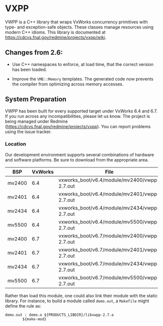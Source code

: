 # VXPP

VWPP is a C++ library that wraps VxWorks concurrency primitives with type- and exception-safe objects. These classes manage resources using modern C++ idioms. This library is documented at https://cdcvs.fnal.gov/redmine/projects/vxpp/wiki.

## Changes from 2.6:

- Use C++ namespaces to enforce, at load time, that the correct version has been loaded.

- Improve the `VME::Memory` templates. The generated code now prevents the compiler from optimizing across memory accesses.

## System Preparation

VWPP has been built for every supported target under VxWorks 6.4 and 6.7. If you run across any incompatibilities, please let us know. The project is being managed under Redmine (https://cdcvs.fnal.gov/redmine/projects/vxpp). You can report problems using the issue tracker.

### Location

Our development environment supports several combinations of hardware and software platforms. Be sure to download from the appropriate area.

|   BSP  | VxWorks | File |
| ------ | ------- | ---- |
| mv2400 | 6.4 | vxworks_boot/v6.4/module/mv2400/vwpp-2.7.out |
| mv2401 | 6.4 | vxworks_boot/v6.4/module/mv2401/vwpp-2.7.out |
| mv2434 | 6.4 | vxworks_boot/v6.4/module/mv2434/vwpp-2.7.out |
| mv5500 | 6.4 | vxworks_boot/v6.4/module/mv5500/vwpp-2.7.out |
| mv2400 | 6.7 | vxworks_boot/v6.7/module/mv2400/vwpp-2.7.out |
| mv2401 | 6.7 | vxworks_boot/v6.7/module/mv2401/vwpp-2.7.out |
| mv2434 | 6.7 | vxworks_boot/v6.7/module/mv2434/vwpp-2.7.out |
| mv5500 | 6.7 | vxworks_boot/v6.7/module/mv5500/vwpp-2.7.out |

Rather than load this module, one could also link their module with the static library. For instance, to build a module called `demo.out`, a `Makefile` might define the rule as:

    demo.out : demo.o ${PRODUCTS_LIBDIR}/libvwpp-2.7.a
            ${make-mod}
